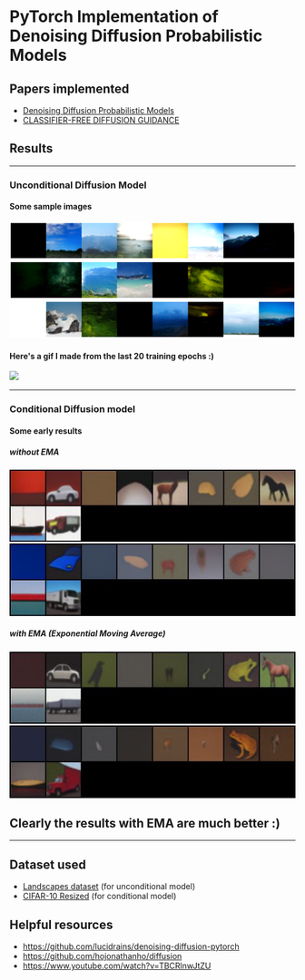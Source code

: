 # PyTorch Implementation of Denoising Diffusion Probabilistic Models

## Papers implemented

- [Denoising Diffusion Probabilistic Models](https://arxiv.org/abs/2006.11239)
- [CLASSIFIER-FREE DIFFUSION GUIDANCE](https://arxiv.org/abs/2207.12598)


## Results

---
### Unconditional Diffusion Model

#### Some sample images

![](samples/ddpm_unconditional_0.png)
![](samples/ddpm_unconditional_1.png)
![](samples/ddpm_unconditional_2.png)

#### Here's a gif I made from the last 20 training epochs :)
![](samples/ddpm_unconditional.gif)

---
### Conditional Diffusion model

#### Some early results

  
##### without EMA 
![](samples/ddpm_conditional_0.jpg)
![](samples/ddpm_conditional_1.jpg)

##### with EMA (Exponential Moving Average)
![](samples/ddpm_conditional_ema_0.jpg)
![](samples/ddpm_conditional_ema_1.jpg)

## Clearly the results with EMA are much better :)

---
## Dataset used
- [Landscapes dataset](https://www.kaggle.com/datasets/arnaud58/landscape-pictures) 
(for unconditional model)
- [CIFAR-10 Resized](https://www.kaggle.com/datasets/joaopauloschuler/cifar10-64x64-resized-via-cai-super-resolution)
  (for conditional model)
## Helpful resources

- https://github.com/lucidrains/denoising-diffusion-pytorch
- https://github.com/hojonathanho/diffusion
- https://www.youtube.com/watch?v=TBCRlnwJtZU
